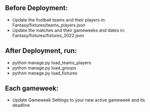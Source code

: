 ## Before Deployment:
- Update the football teams and their players in: Fantasy/fixtures/teams_players.json
- Update the matches and their gameweeks and dates in: Fantasy/fixtures/fixtures_2022.json

## After Deployment, run:
- python manage.py load_teams_players
- python manage.py load_groups
- python manage.py load_fixtures

## Each gameweek:
- Update Gameweek Settings to your new active gameweek and its deadline
